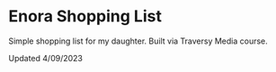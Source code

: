 # Enora Shopping List

Simple shopping list for my daughter.
Built via Traversy Media course.

Updated 4/09/2023